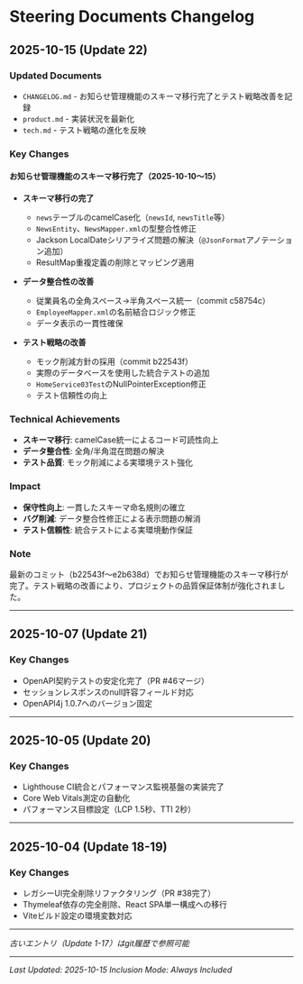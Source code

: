 # Steering Documents Changelog

## 2025-10-15 (Update 22)

### Updated Documents
- `CHANGELOG.md` - お知らせ管理機能のスキーマ移行完了とテスト戦略改善を記録
- `product.md` - 実装状況を最新化
- `tech.md` - テスト戦略の進化を反映

### Key Changes

#### お知らせ管理機能のスキーマ移行完了（2025-10-10〜15）
- **スキーマ移行の完了**
  - `news`テーブルのcamelCase化（`newsId`, `newsTitle`等）
  - `NewsEntity`、`NewsMapper.xml`の型整合性修正
  - Jackson LocalDateシリアライズ問題の解決（`@JsonFormat`アノテーション追加）
  - ResultMap重複定義の削除とマッピング適用

- **データ整合性の改善**
  - 従業員名の全角スペース→半角スペース統一（commit c58754c）
  - `EmployeeMapper.xml`の名前結合ロジック修正
  - データ表示の一貫性確保

- **テスト戦略の改善**
  - モック削減方針の採用（commit b22543f）
  - 実際のデータベースを使用した統合テストの追加
  - `HomeService03Test`のNullPointerException修正
  - テスト信頼性の向上

### Technical Achievements
- **スキーマ移行**: camelCase統一によるコード可読性向上
- **データ整合性**: 全角/半角混在問題の解決
- **テスト品質**: モック削減による実環境テスト強化

### Impact
- **保守性向上**: 一貫したスキーマ命名規則の確立
- **バグ削減**: データ整合性修正による表示問題の解消
- **テスト信頼性**: 統合テストによる実環境動作保証

### Note
最新のコミット（b22543f〜e2b638d）でお知らせ管理機能のスキーマ移行が完了。テスト戦略の改善により、プロジェクトの品質保証体制が強化されました。

---

## 2025-10-07 (Update 21)

### Key Changes
- OpenAPI契約テストの安定化完了（PR #46マージ）
- セッションレスポンスのnull許容フィールド対応
- OpenAPI4j 1.0.7へのバージョン固定

---

## 2025-10-05 (Update 20)

### Key Changes
- Lighthouse CI統合とパフォーマンス監視基盤の実装完了
- Core Web Vitals測定の自動化
- パフォーマンス目標設定（LCP 1.5秒、TTI 2秒）

---

## 2025-10-04 (Update 18-19)

### Key Changes
- レガシーUI完全削除リファクタリング（PR #38完了）
- Thymeleaf依存の完全削除、React SPA単一構成への移行
- Viteビルド設定の環境変数対応

---

*古いエントリ（Update 1-17）はgit履歴で参照可能*

---
*Last Updated: 2025-10-15*
*Inclusion Mode: Always Included*
